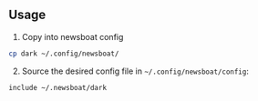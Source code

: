 ## Usage

1. Copy into newsboat config
```bash
cp dark ~/.config/newsboat/
```

2. Source the desired config file in `~/.config/newsboat/config`:

```
include ~/.newsboat/dark
```
